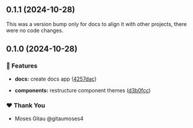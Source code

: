 ## 0.1.1 (2024-10-28)

This was a version bump only for docs to align it with other projects, there were no code changes.

## 0.1.0 (2024-10-28)


### 🚀 Features

- **docs:** create docs app ([4257dac](https://github.com/myraui-org/myraui/commit/4257dac))

- **components:** restructure component themes ([d3b0fcc](https://github.com/myraui-org/myraui/commit/d3b0fcc))


### ❤️  Thank You

- Moses Gitau @gitaumoses4
